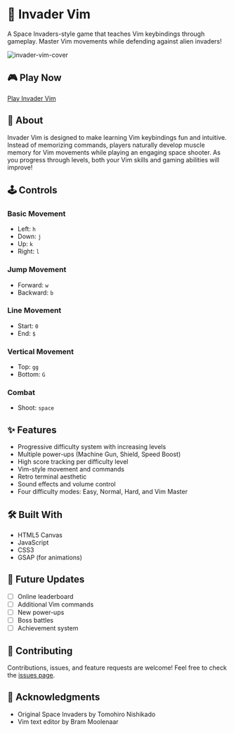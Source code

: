 # 👾 Invader Vim

A Space Invaders-style game that teaches Vim keybindings through gameplay. Master Vim movements while defending against alien invaders!

![invader-vim-cover](https://github.com/thomasjvu/invader-vim/assets/49382745/a9da1598-ee51-4875-a6e0-e75d7a9dd4e1)

## 🎮 Play Now
[Play Invader Vim](https://invader-vim.com)

## 🎯 About
Invader Vim is designed to make learning Vim keybindings fun and intuitive. Instead of memorizing commands, players naturally develop muscle memory for Vim movements while playing an engaging space shooter. As you progress through levels, both your Vim skills and gaming abilities will improve!

## 🕹️ Controls

### Basic Movement
- Left: `h`
- Down: `j`
- Up: `k`
- Right: `l`

### Jump Movement
- Forward: `w`
- Backward: `b`

### Line Movement
- Start: `0`
- End: `$`

### Vertical Movement
- Top: `gg`
- Bottom: `G`

### Combat
- Shoot: `space`

## ✨ Features
- Progressive difficulty system with increasing levels
- Multiple power-ups (Machine Gun, Shield, Speed Boost)
- High score tracking per difficulty level
- Vim-style movement and commands
- Retro terminal aesthetic
- Sound effects and volume control
- Four difficulty modes: Easy, Normal, Hard, and Vim Master

## 🛠️ Built With
- HTML5 Canvas
- JavaScript
- CSS3
- GSAP (for animations)

## 🚀 Future Updates
- [ ] Online leaderboard
- [ ] Additional Vim commands
- [ ] New power-ups
- [ ] Boss battles
- [ ] Achievement system

## 🤝 Contributing
Contributions, issues, and feature requests are welcome! Feel free to check the [issues page](https://github.com/thomasjvu/invader-vim/issues).

## 👏 Acknowledgments
- Original Space Invaders by Tomohiro Nishikado
- Vim text editor by Bram Moolenaar